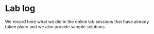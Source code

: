# Lab log

We record here what we did in the online lab sessions that have already taken place and we also provide sample solutions.
